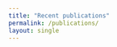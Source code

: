```yaml
---
title: "Recent publications"
permalink: /publications/
layout: single
---
```


<script src="https://cdnjs.cloudflare.com/ajax/libs/jquery/3.7.1/jquery.min.js" integrity="sha512-v2CJ7UaYy4JwqLDIrZUI/4hqeoQieOmAZNXBeQyjo21dadnwR+8ZaIJVT8EE2iyI61OV8e6M8PP2/4hpQINQ/g==" crossorigin="anonymous" referrerpolicy="no-referrer"></script>

<script> 
$(function(){
 $("content").load("https://infosec-internal.cs.ucl.ac.uk/publications/"); 
});
</script> 

<div id="content"></div>

